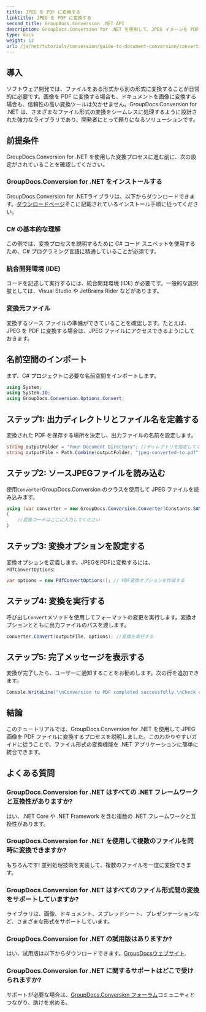 ```yaml
---
title: JPEG を PDF に変換する
linktitle: JPEG を PDF に変換する
second_title: GroupDocs.Conversion .NET API
description: GroupDocs.Conversion for .NET を使用して、JPEG イメージを PDF ドキュメントに簡単に変換する方法を学びます。この包括的なガイドでは、前提条件と重要なコード スニペットについて説明します。
type: docs
weight: 12
url: /ja/net/tutorials/conversion/guide-to-document-conversion/converting-jpeg-to-pdf/
---
```

## 導入

ソフトウェア開発では、ファイルをある形式から別の形式に変換することが日常的に必要です。画像を PDF に変換する場合も、ドキュメントを画像に変換する場合も、信頼性の高い変換ツールは欠かせません。GroupDocs.Conversion for .NET は、さまざまなファイル形式の変換をシームレスに処理するように設計された強力なライブラリであり、開発者にとって頼りになるソリューションです。

## 前提条件
GroupDocs.Conversion for .NET を使用した変換プロセスに進む前に、次の設定がされていることを確認してください。

### GroupDocs.Conversion for .NET をインストールする
GroupDocs.Conversion for .NETライブラリは、以下からダウンロードできます。[ダウンロードページ](https://releases.groupdocs.com/conversion/net/)そこに記載されているインストール手順に従ってください。

### C# の基本的な理解
この例では、変換プロセスを説明するために C# コード スニペットを使用するため、C# プログラミング言語に精通していることが必須です。

### 統合開発環境 (IDE)
コードを記述して実行するには、統合開発環境 (IDE) が必要です。一般的な選択肢としては、Visual Studio や JetBrains Rider などがあります。

### 変換元ファイル
変換するソース ファイルの準備ができていることを確認します。たとえば、JPEG を PDF に変換する場合は、JPEG ファイルにアクセスできるようにしておきます。

## 名前空間のインポート
まず、C# プロジェクトに必要な名前空間をインポートします。

```csharp
using System;
using System.IO;
using GroupDocs.Conversion.Options.Convert;
```

## ステップ1: 出力ディレクトリとファイル名を定義する
変換された PDF を保存する場所を決定し、出力ファイルの名前を設定します。

```csharp
string outputFolder = "Your Document Directory"; //ディレクトリを指定してください
string outputFile = Path.Combine(outputFolder, "jpeg-converted-to.pdf"); //出力ファイル名を設定する
```

## ステップ2: ソースJPEGファイルを読み込む
使用`Converter`GroupDocs.Conversion のクラスを使用して JPEG ファイルを読み込みます。

```csharp
using (var converter = new GroupDocs.Conversion.Converter(Constants.SAMPLE_JPEG))
{
    //変換コードはここに入力してください
}
```

## ステップ3: 変換オプションを設定する
変換オプションを定義します。JPEGをPDFに変換するには、`PdfConvertOptions`:

```csharp
var options = new PdfConvertOptions(); // PDF変換オプションを作成する
```

## ステップ4: 変換を実行する
呼び出し`Convert`メソッドを使用してフォーマットの変更を実行します。変換オプションとともに出力ファイルのパスを渡します。

```csharp
converter.Convert(outputFile, options); //変換を実行する
```

## ステップ5: 完了メッセージを表示する
変換が完了したら、ユーザーに通知することをお勧めします。次の行を追加できます。

```csharp
Console.WriteLine("\nConversion to PDF completed successfully.\nCheck output in {0}", outputFolder);
```

## 結論
このチュートリアルでは、GroupDocs.Conversion for .NET を使用して JPEG 画像を PDF ファイルに変換するプロセスを説明しました。このわかりやすいガイドに従うことで、ファイル形式の変換機能を .NET アプリケーションに簡単に統合できます。

## よくある質問

### GroupDocs.Conversion for .NET はすべての .NET フレームワークと互換性がありますか?
はい、.NET Core や .NET Framework を含む複数の .NET フレームワークと互換性があります。

### GroupDocs.Conversion for .NET を使用して複数のファイルを同時に変換できますか?
もちろんです! 並列処理技術を実装して、複数のファイルを一度に変換できます。

### GroupDocs.Conversion for .NET はすべてのファイル形式間の変換をサポートしていますか?
ライブラリは、画像、ドキュメント、スプレッドシート、プレゼンテーションなど、さまざまな形式をサポートしています。

### GroupDocs.Conversion for .NET の試用版はありますか?
はい、試用版は以下からダウンロードできます。[GroupDocsウェブサイト](https://releases.groupdocs.com/).

### GroupDocs.Conversion for .NET に関するサポートはどこで受けられますか?
サポートが必要な場合は、[GroupDocs.Conversion フォーラム](https://forum.groupdocs.com/c/conversion/11)コミュニティとつながり、助けを求める。
